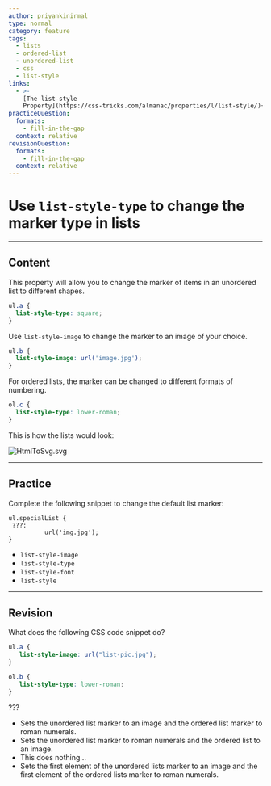 ```yaml
---
author: priyankinirmal
type: normal
category: feature
tags:
  - lists
  - ordered-list
  - unordered-list
  - css
  - list-style
links:
  - >-
    [The list-style
    Property](https://css-tricks.com/almanac/properties/l/list-style/){website}
practiceQuestion:
  formats:
    - fill-in-the-gap
  context: relative
revisionQuestion:
  formats:
    - fill-in-the-gap
  context: relative
---
```


# Use `list-style-type` to change the marker type in lists


---

## Content

This property will allow you to change the marker of items in an unordered list to different shapes.

```css
ul.a {
  list-style-type: square;
}
```

Use `list-style-image` to change the marker to an image of your choice.

```css
ul.b {
  list-style-image: url('image.jpg');
}
```

For ordered lists, the marker can be changed to different formats of numbering.

```css
ol.c {
  list-style-type: lower-roman;
}

```

This is how the lists would look:

![HtmlToSvg.svg](https://img.enkipro.com/a2cae99148fd6cd156e0ad04bf5d01ca.png)


---

## Practice

Complete the following snippet to change the default list marker:

```plain-text
ul.specialList {
 ???:
          url('img.jpg');
}
```

- `list-style-image`
- `list-style-type`
- `list-style-font`
- `list-style`


---

## Revision

What does the following CSS code snippet do?

```css
ul.a {
   list-style-image: url("list-pic.jpg");
}

ol.b {
   list-style-type: lower-roman;
}
```

???

- Sets the unordered list marker to an image and the ordered list marker to roman numerals.
- Sets the unordered list marker to roman numerals and the ordered list to an image.
- This does nothing...
- Sets the first element of the unordered lists marker to an image and the first element of the ordered lists marker to roman numerals.
